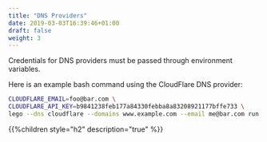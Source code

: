 ```yaml
---
title: "DNS Providers"
date: 2019-03-03T16:39:46+01:00
draft: false
weight: 3
---
```


Credentials for DNS providers must be passed through environment variables.

Here is an example bash command using the CloudFlare DNS provider:

```bash
CLOUDFLARE_EMAIL=foo@bar.com \
CLOUDFLARE_API_KEY=b9841238feb177a84330febba8a83208921177bffe733 \
lego --dns cloudflare --domains www.example.com --email me@bar.com run
```

{{%children style="h2" description="true" %}}